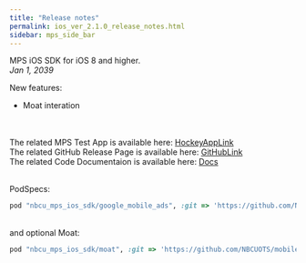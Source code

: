 ```yaml
---
title: "Release notes"
permalink: ios_ver_2.1.0_release_notes.html
sidebar: mps_side_bar
---
```


MPS iOS SDK for iOS 8 and higher. <br/>
*Jan 1, 2039* <br/>

New features:
* Moat interation

<br/><br/>
The related MPS Test App is available here:
[HockeyAppLink](https://rink.hockeyapp.net/manage/apps/463225/app_versions/175)
<br/> The related GitHub Release Page is available here: [GitHubLink](https://github.com/NBCUOTS/mobile_mps_sdk_ios_examples/releases/tag/release-2.1.0)
<br/>
The related Code Documentaion is available here: [Docs](https://fit-aleks.github.io/documentation/docs/iOS/Ver.2.1.0/Documentation/index.html)

<br/>PodSpecs:
```ruby
pod "nbcu_mps_ios_sdk/google_mobile_ads", :git => 'https://github.com/NBCUOTS/mobile_mps_sdk_ios_examples.git', :tag => 'release-2.1.0'
```
<br/> and optional Moat:
```ruby
pod "nbcu_mps_ios_sdk/moat", :git => 'https://github.com/NBCUOTS/mobile_mps_sdk_ios_examples.git', :tag => 'release-2.1.0'
```